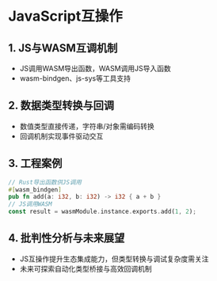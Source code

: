 # JavaScript互操作

## 1. JS与WASM互调机制

- JS调用WASM导出函数，WASM调用JS导入函数
- wasm-bindgen、js-sys等工具支持

## 2. 数据类型转换与回调

- 数值类型直接传递，字符串/对象需编码转换
- 回调机制实现事件驱动交互

## 3. 工程案例

```rust
// Rust导出函数供JS调用
#[wasm_bindgen]
pub fn add(a: i32, b: i32) -> i32 { a + b }
// JS调用WASM
const result = wasmModule.instance.exports.add(1, 2);
```

## 4. 批判性分析与未来展望

- JS互操作提升生态集成能力，但类型转换与调试复杂度需关注
- 未来可探索自动化类型桥接与高效回调机制
